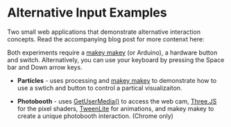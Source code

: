 Alternative Input Examples
=========

Two small web applications that demonstrate alternative interaction concepts. Read the accompanying blog post for more contenxt here: 

Both experiments require a [makey makey](http://www.makeymakey.com/) (or Arduino), a hardware button and switch. Alternatively, you can use your keyboard by pressing the Space bar and Down arrow keys. 

* **Particles** - uses processing and [makey makey](http://www.makeymakey.com/) to demonstrate how to use a swtich and button to control a partical visualizaiton. 

* **Photobooth** - uses [GetUserMedia()](http://www.html5rocks.com/en/tutorials/getusermedia/intro/) to access the web cam, [Three.JS](http://threejs.org/) for the pixel shaders, [TweenLite](http://www.greensock.com/tweenlite/) for animations, and makey makey to create a unique photobooth interaction. (Chrome only)



